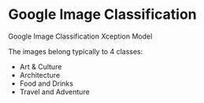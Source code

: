 # Google Image Classification
Google Image Classification Xception Model

The images belong typically to 4 classes:

* Art & Culture
* Architecture
* Food and Drinks
* Travel and Adventure
